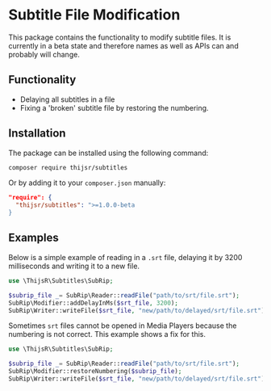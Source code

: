 Subtitle File Modification
==========================

This package contains the functionality to modify subtitle files. It is currently in a beta state and therefore names as well as APIs can and probably will change.

Functionality
-------------

* Delaying all subtitles in a file
* Fixing a 'broken' subtitle file by restoring the numbering. 

Installation
------------

The package can be installed using the following command:

```bash
composer require thijsr/subtitles
```

Or by adding it to your `composer.json` manually:

```json
"require": {
  "thijsr/subtitles": ">=1.0.0-beta
}
```

Examples
--------

Below is a simple example of reading in a `.srt` file, delaying it by 3200 milliseconds and writing it to a new file.

```php
use \ThijsR\Subtitles\SubRip;

$subrip_file _= SubRip\Reader::readFile("path/to/srt/file.srt");
SubRip\Modifier::addDelayInMs($srt_file, 3200);
SubRip\Writer::writeFile($srt_file, "new/path/to/delayed/srt/file.srt");
```

Sometimes `srt` files cannot be opened in Media Players because the numbering is not correct. This example shows a fix for this.

```php
use \ThijsR\Subtitles\SubRip;

$subrip_file _= SubRip\Reader::readFile("path/to/srt/file.srt");
SubRip\Modifier::restoreNumbering($subrip_file);
SubRip\Writer::writeFile($srt_file, "new/path/to/delayed/srt/file.srt");
```
